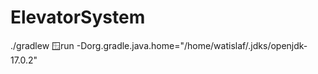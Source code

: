 # ElevatorSystem

./gradlew :window:run -Dorg.gradle.java.home="/home/watislaf/.jdks/openjdk-17.0.2" 

